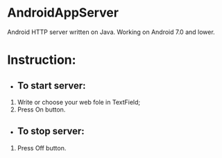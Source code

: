 # AndroidAppServer
Android HTTP server written on Java.
Working on Android 7.0 and lower.
# Instruction:
+ ## To start server:
1) Write or choose your web fole in TextField;
2) Press On button.
+ ## To stop server:
1) Press Off button.
